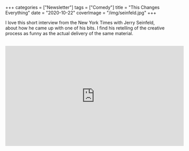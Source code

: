 +++
categories = ["Newsletter"]
tags = ["Comedy"]
title = "This Changes Everything"
date = "2020-10-22"
coverImage = "/img/seinfeld.jpg"
+++

I love this short interview from the New York Times with Jerry Seinfeld, about how he came up with one of his bits. I find his retelling of the creative process as funny as the actual delivery of the same material.

<!--more-->

<br>

<iframe width="560" height="315" src="https://www.youtube.com/embed/itWxXyCfW5s" frameborder="0" allow="accelerometer; autoplay; clipboard-write; encrypted-media; gyroscope; picture-in-picture" allowfullscreen></iframe>
